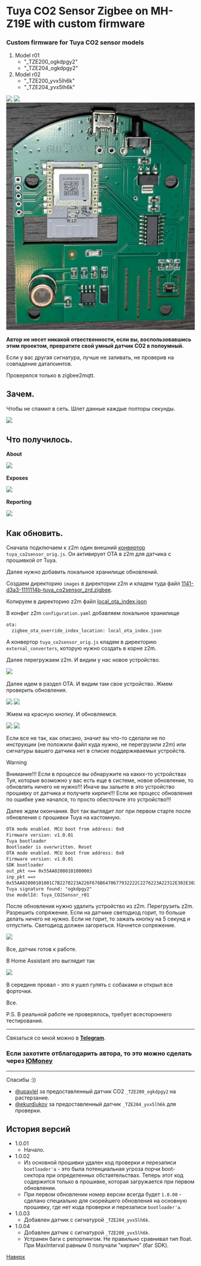 # <a id="Top">Tuya CO2 Sensor Zigbee on MH-Z19E with custom firmware</a>

### Custom firmware for Tuya CO2 sensor models

1. Model r01
	- "_TZE200_ogkdpgy2"
	- "_TZE204_ogkdpgy2"
2. Model r02
	- "_TZE200_yvx5lh6k"
	- "_TZE204_yvx5lh6k"

<img src="https://raw.githubusercontent.com/slacky1965/tuya_co2sensor_zrd/refs/heads/main/doc/images/sensor.jpg"/>

<img src="https://raw.githubusercontent.com/slacky1965/tuya_co2sensor_zrd/refs/heads/main/doc/images/board.jpg"/>

<img src="https://raw.githubusercontent.com/slacky1965/tuya_co2sensor_zrd/refs/heads/main/doc/images/board2.jpg"/>

**Автор не несет никакой отвественности, если вы, воспользовавшись этим проектом, превратите свой умный датчик CO2 в полоумный.**

Если у вас другая сигнатура, лучше не заливать, не проверив на совпадение датапоинтов.

Проверялся только в zigbee2mqtt.

## Зачем. 

Чтобы не спамил в сеть. Шлет данные каждые полторы секунды.

<img src="https://raw.githubusercontent.com/slacky1965/tuya_co2sensor_zrd/refs/heads/main/doc/images/spam.jpg"/>

## Что получилось. 

**About**

<img src="https://raw.githubusercontent.com/slacky1965/tuya_co2sensor_zrd/refs/heads/main/doc/images/about.jpg"/>

**Exposes**

<img src="https://raw.githubusercontent.com/slacky1965/tuya_co2sensor_zrd/refs/heads/main/doc/images/exposes.jpg"/>

**Reporting**

<img src="https://raw.githubusercontent.com/slacky1965/tuya_co2sensor_zrd/refs/heads/main/doc/images/reporting.jpg"/>


## Как обновить.

Сначала подключаем к z2m один внешний [конвертор](https://github.com/slacky1965/tuya_co2sensor_zrd/tree/main/zigbee2mqtt/convertors) `tuya_co2sensor_orig.js`. Он активирует OTA в z2m для датчика с прошивкой от Tuya.

Далее нужно добавить локальное хранилище обновлений. 

Создаем директорию `images` в директории z2m и кладем туда файл [1141-d3a3-1111114b-tuya_co2sensor_zrd.zigbee](https://github.com/slacky1965/tuya_co2sensor_zrd/raw/refs/heads/main/bin/1141-d3a3-1111114b-tuya_co2sensor_zrd.zigbee).

Копируем в директорию z2m файл [local_ota_index.json](https://github.com/slacky1965/tuya_co2sensor_zrd/blob/main/zigbee2mqtt/local_ota_index.json)

В конфиг z2m `configuration.yaml` добавляем локальное хранилище

```
ota:
  zigbee_ota_override_index_location: local_ota_index.json
```

А конвертор `tuya_co2sensor_orig.js` кладем в директорию `external_converters`, которую нужно создать в корне z2m.

Далее перегружаем z2m. И видим у нас новое устройство.

<img src="https://raw.githubusercontent.com/slacky1965/tuya_co2sensor_zrd/refs/heads/main/doc/images/tuya_ready.jpg"/>

Далее идем в раздел OTA. И видим там свое устройство. Жмем проверить обновления.

<img src="https://raw.githubusercontent.com/slacky1965/tuya_co2sensor_zrd/refs/heads/main/doc/images/update.jpg"/>
	
<img src="https://raw.githubusercontent.com/slacky1965/tuya_co2sensor_zrd/refs/heads/main/doc/images/check_update.jpg"/>

Жмем на красную кнопку. И обновляемся.

<img src="https://raw.githubusercontent.com/slacky1965/tuya_co2sensor_zrd/refs/heads/main/doc/images/update_1.jpg"/>

<img src="https://raw.githubusercontent.com/slacky1965/tuya_co2sensor_zrd/refs/heads/main/doc/images/update_2.jpg"/>

Если все не так, как описано, значит вы что-то сделали не по инструкции (не положили файл куда нужно, не перегрузили z2m) или сигнатуры вашего датчика нет в списке поддерживаемых устройств.

> [!WARNING]
> Внимание!!! Если в процессе вы обнаружите на каких-то устройствах Туя, которые возможно у вас есть еще в системе, новое обновление, то обновлять ничего не нужно!!! Иначе вы зальете в это устройство прошивку от датчика и получите кирпич!!! Если же процесс обновления по ошибке уже начался, то просто обесточьте это устройство!!!

Далее ждем окончания. Вот так выглядит лог при первом старте после обновления с прошивки Tuya на кастомную.

```
OTA mode enabled. MCU boot from address: 0x0
Firmware version: v1.0.01
Tuya bootloader
Bootloader is overwritten. Reset
OTA mode enabled. MCU boot from address: 0x0
Firmware version: v1.0.01
SDK bootloader
out_pkt <== 0x55AA02000101000003
inp_pkt ==> 0x55AA02000101001C7B2270223A226F676B6470677932222C2276223A22312E302E30227DC1
Tuya signature found: "ogkdpgy2"
Use modelId: Tuya_CO2Sensor_r01
```

После обновления нужно удалить устройство из z2m. Перегрузить z2m. Разрешить сопряжение. Если на датчике светодиод горит, то больше делать ничего не нужно. Если не горит, то зажать кнопку на 5 секунд и отпустить. Светодиод должен загореться. Начнется сопряжение.

<img src="https://raw.githubusercontent.com/slacky1965/tuya_co2sensor_zrd/refs/heads/main/doc/images/joined.jpg"/>

Все, датчик готов к работе.

В Home Assistant это выглядит так

<img src="https://raw.githubusercontent.com/slacky1965/tuya_co2sensor_zrd/refs/heads/main/doc/images/ha.jpg"/>

В середине провал - это я ушел гулять с собаками и открыл все форточки.

Все.

P.S. В реальной работе не проверялось, требует всестороннего тестирования.

---

Связаться со мной можно в **[Telegram](https://t.me/slacky1965)**.

### Если захотите отблагодарить автора, то это можно сделать через [ЮMoney](https://yoomoney.ru/to/4100118300223495)

---

Спасибы :))

- [@upavlel](https://t.me/upavlel) за предоставленный датчик CO2 `_TZE200_ogkdpgy2` на растерзание.
- [@ekurdiukov](https://t.me/ekurdiukov) за предоставленный датчик `_TZE204_yvx5lh6k` для проверки.


## История версий
- 1.0.01
	- Начало.
- 1.0.02
	- Из основной прошивки удален код проверки и перезаписи `bootloader'а` - это была потенциальная угроза порчи boot-сектора при определенных обстаятельствах. Теперь этот код содержится только в прошивке, которая загружается при первом обновлении.
	- При первом обновлении номер версии всегда будет `1.0.00` - сделано специально для скорейшего обновления на основную прошивку, где нет кода проверки и перезаписи `bootloader'а`.
- 1.0.03
	- Добавлен датчик с сигнатурой `_TZE204_yvx5lh6k`.
- 1.0.04
	- Добавлен датчик с сигнатурой `_TZE200_yvx5lh6k`.
	- Устранен баги с репортингом. Не правильно сравнивал тип float. При MaxInterval равным 0 получали "кирпич" (баг SDK).

[Наверх](#Top)

